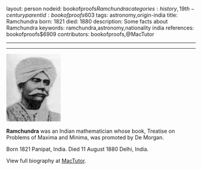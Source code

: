 layout: person
nodeid: bookofproofs$Ramchundra
categories: history,19th-century
parentid: bookofproofs$603
tags: astronomy,origin-india
title: Ramchundra
born: 1821
died: 1880
description: Some facts about  Ramchundra
keywords: ramchundra,astronomy,nationality india
references: bookofproofs$6909
contributors: bookofproofs,@MacTutor

---


---

![Ramchundra.jpg](https://github.com/bookofproofs/bookofproofs.github.io/blob/main/_sources/_assets/images/portraits/Ramchundra.jpg?raw=true)

**Ramchundra** was an Indian mathematician whose book, Treatise on Problems of Maxima and Minima, was promoted by De Morgan.

Born 1821 Panipat, India. Died 11 August 1880 Delhi, India.


View full biography at [MacTutor](https://mathshistory.st-andrews.ac.uk/Biographies/Ramchundra/).